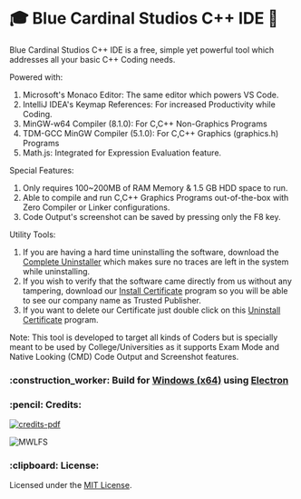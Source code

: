 # :mortar_board: Blue Cardinal Studios C++ IDE :minidisc:

Blue Cardinal Studios C++ IDE is a free, simple yet powerful tool which addresses all your basic C++ Coding needs.

Powered with:
1) Microsoft's Monaco Editor: The same editor which powers VS Code. 
2) IntelliJ IDEA's Keymap References: For increased Productivity while Coding.
3) MinGW-w64 Compiler (8.1.0): For C,C++ Non-Graphics Programs
4) TDM-GCC MinGW Compiler (5.1.0): For C,C++ Graphics (graphics.h) Programs
5) Math.js: Integrated for Expression Evaluation feature.

Special Features:
1) Only requires 100~200MB of RAM Memory & 1.5 GB HDD space to run.
2) Able to compile and run C,C++ Graphics Programs out-of-the-box with Zero Compiler or Linker configurations.
3) Code Output's screenshot can be saved by pressing only the F8 key.

Utility Tools:
1) If you are having a hard time uninstalling the software, download the <a href="https://raw.githubusercontent.com/soulehshaikh99/cppide/master/Utility/Complete%20Uninstall.exe">Complete Uninstaller</a> which makes sure no traces are left in the system while uninstalling.
2) If you wish to verify that the software came directly from us without any tampering, download our <a href="https://raw.githubusercontent.com/soulehshaikh99/cppide/master/Utility/Install%20Certificate.exe">Install Certificate</a> program so you will be able to see our company name as Trusted Publisher.
3) If you want to delete our Certificate just double click on this <a href="https://raw.githubusercontent.com/soulehshaikh99/cppide/master/Utility/Uninstall%20Certificate.exe">Uninstall Certificate</a> program.

Note:
This tool is developed to target all kinds of Coders but is specially meant to be used by College/Universities as it supports Exam Mode and Native Looking (CMD) Code Output and Screenshot features.

<h3>:construction_worker: Build for <a href="https://www.microsoft.com/en-in/windows">Windows (x64)</a> using <a href="https://electronjs.org/">Electron</a></h3>

<h3>:pencil: Credits:</h3>

<a href="https://github.com/soulehshaikh99/cpp-ide/blob/master/Credits.pdf">![credits-pdf](https://user-images.githubusercontent.com/39525716/51500353-a8eeee00-1df3-11e9-81f4-9b6821f617ff.png)</a>

![MWLFS](https://user-images.githubusercontent.com/39525716/55235884-a629d280-5254-11e9-82d8-d28a4e911750.gif)

<h3>:clipboard: License: </h3> 
Licensed under the <a href="https://github.com/soulehshaikh99/cpp-ide/blob/master/LICENSE">MIT License</a>.
